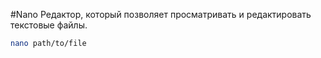 #Nano
Редактор, который позволяет просматривать и редактировать текстовые файлы.

```bash
nano path/to/file
```
